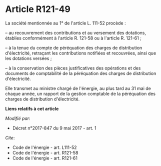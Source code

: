 # Article R121-49

La société mentionnée au 1° de l'article L. 111-52 procède : 

– au recouvrement des contributions et au versement des dotations, établies conformément à l'article R. 121-58 ou à l'article
R. 121-61 ; 

– à la tenue du compte de péréquation des charges de distribution d'électricité, retraçant les contributions notifiées et
recouvrées, ainsi que les dotations versées ; 

– à la conservation des pièces justificatives des opérations et des documents de comptabilité de la péréquation des charges
de distribution d'électricité. 

Elle transmet au ministre chargé de l'énergie, au plus tard au 31 mai de chaque année, un rapport de la gestion comptable de
la péréquation des charges de distribution d'électricité.

**Liens relatifs à cet article**

_Modifié par_:

  - Décret n°2017-847 du 9 mai 2017 - art. 1

_Cite_:

  - Code de l'énergie - art. L111-52
  - Code de l'énergie - art. R121-58
  - Code de l'énergie - art. R121-61

